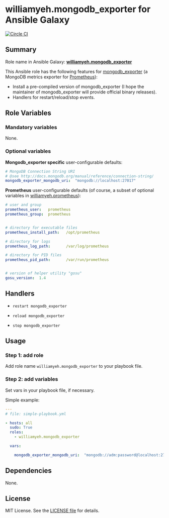 
williamyeh.mongodb_exporter for Ansible Galaxy
============

[![Circle CI](https://circleci.com/gh/William-Yeh/ansible-mongodb-exporter.svg?style=shield)](https://circleci.com/gh/William-Yeh/ansible-mongodb-exporter)



## Summary

Role name in Ansible Galaxy: **[williamyeh.mongodb_exporter](https://galaxy.ansible.com/list#/roles/4465)**

This Ansible role has the following features for [mongodb_exporter](https://github.com/dcu/mongodb_exporter) (a MongoDB metrics exporter for [Prometheus](http://prometheus.io/)):

 - Install a pre-compiled version of mongodb_exporter (I hope the maintainer of mongodb_exporter will provide official binary releases).
 - Handlers for restart/reload/stop events.




## Role Variables

### Mandatory variables

None.



### Optional variables


**Mongodb_exporter specific** user-configurable defaults:

```yaml
# MongoDB Connection String URI
# @see http://docs.mongodb.org/manual/reference/connection-string/
mongodb_exporter_mongodb_uri:  "mongodb://localhost:27017"
```


**Prometheus** user-configurable defaults (of course, a subset of optional variables in [williamyeh.prometheus](https://github.com/William-Yeh/ansible-prometheus)):

```yaml
# user and group
prometheus_user:   prometheus
prometheus_group:  prometheus


# directory for executable files
prometheus_install_path:   /opt/prometheus

# directory for logs
prometheus_log_path:       /var/log/prometheus

# directory for PID files
prometheus_pid_path:       /var/run/prometheus


# version of helper utility "gosu"
gosu_version:  1.4
```


## Handlers

- `restart mongodb_exporter`

- `reload mongodb_exporter`

- `stop mongodb_exporter`



## Usage


### Step 1: add role

Add role name `williamyeh.mongodb_exporter` to your playbook file.


### Step 2: add variables

Set vars in your playbook file, if necessary.

Simple example:

```yaml
---
# file: simple-playbook.yml

- hosts: all
  sudo: True
  roles:
    - williamyeh.mongodb_exporter

  vars:

    mongodb_exporter_mongodb_uri:  "mongodb://adm:password@localhost:27017"


```




## Dependencies

None.


## License

MIT License. See the [LICENSE file](LICENSE) for details.
